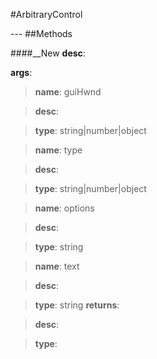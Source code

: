 #ArbitraryControl
<figure markdown="1">

</figure>
---
##Methods

####__New
**desc**: 

**args**:

> **name**: guiHwnd

> **desc**: 

> **type**: string|number|object

> **name**: type

> **desc**: 

> **type**: string|number|object

> **name**: options

> **desc**: 

> **type**: string

> **name**: text

> **desc**: 

> **type**: string
**returns**:

> **desc**: 

> **type**: 

